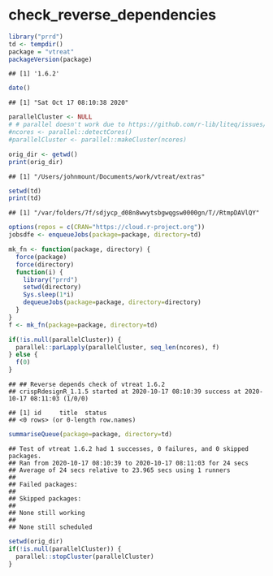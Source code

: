 check\_reverse\_dependencies
================

``` r
library("prrd")
td <- tempdir()
package = "vtreat"
packageVersion(package)
```

    ## [1] '1.6.2'

``` r
date()
```

    ## [1] "Sat Oct 17 08:10:38 2020"

``` r
parallelCluster <- NULL
# # parallel doesn't work due to https://github.com/r-lib/liteq/issues/22
#ncores <- parallel::detectCores()
#parallelCluster <- parallel::makeCluster(ncores)

orig_dir <- getwd()
print(orig_dir)
```

    ## [1] "/Users/johnmount/Documents/work/vtreat/extras"

``` r
setwd(td)
print(td)
```

    ## [1] "/var/folders/7f/sdjycp_d08n8wwytsbgwqgsw0000gn/T//RtmpDAVlQY"

``` r
options(repos = c(CRAN="https://cloud.r-project.org"))
jobsdfe <- enqueueJobs(package=package, directory=td)

mk_fn <- function(package, directory) {
  force(package)
  force(directory)
  function(i) {
    library("prrd")
    setwd(directory)
    Sys.sleep(1*i)
    dequeueJobs(package=package, directory=directory)
  }
}
f <- mk_fn(package=package, directory=td)

if(!is.null(parallelCluster)) {
  parallel::parLapply(parallelCluster, seq_len(ncores), f)
} else {
  f(0)
}
```

    ## ## Reverse depends check of vtreat 1.6.2 
    ## crispRdesignR_1.1.5 started at 2020-10-17 08:10:39 success at 2020-10-17 08:11:03 (1/0/0)

    ## [1] id     title  status
    ## <0 rows> (or 0-length row.names)

``` r
summariseQueue(package=package, directory=td)
```

    ## Test of vtreat 1.6.2 had 1 successes, 0 failures, and 0 skipped packages. 
    ## Ran from 2020-10-17 08:10:39 to 2020-10-17 08:11:03 for 24 secs 
    ## Average of 24 secs relative to 23.965 secs using 1 runners
    ## 
    ## Failed packages:   
    ## 
    ## Skipped packages:   
    ## 
    ## None still working
    ## 
    ## None still scheduled

``` r
setwd(orig_dir)
if(!is.null(parallelCluster)) {
  parallel::stopCluster(parallelCluster)
}
```
